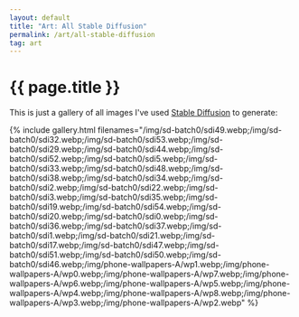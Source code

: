 ```yaml
---
layout: default
title: "Art: All Stable Diffusion"
permalink: /art/all-stable-diffusion
tag: art
---
```


# {{ page.title }}


This is just a gallery of all images I've used [Stable Diffusion](https://huggingface.co/spaces/stabilityai/stable-diffusion) to generate:

{% include gallery.html filenames="/img/sd-batch0/sdi49.webp;/img/sd-batch0/sdi32.webp;/img/sd-batch0/sdi53.webp;/img/sd-batch0/sdi29.webp;/img/sd-batch0/sdi44.webp;/img/sd-batch0/sdi52.webp;/img/sd-batch0/sdi5.webp;/img/sd-batch0/sdi33.webp;/img/sd-batch0/sdi48.webp;/img/sd-batch0/sdi38.webp;/img/sd-batch0/sdi34.webp;/img/sd-batch0/sdi2.webp;/img/sd-batch0/sdi22.webp;/img/sd-batch0/sdi3.webp;/img/sd-batch0/sdi35.webp;/img/sd-batch0/sdi19.webp;/img/sd-batch0/sdi54.webp;/img/sd-batch0/sdi20.webp;/img/sd-batch0/sdi0.webp;/img/sd-batch0/sdi36.webp;/img/sd-batch0/sdi37.webp;/img/sd-batch0/sdi1.webp;/img/sd-batch0/sdi21.webp;/img/sd-batch0/sdi17.webp;/img/sd-batch0/sdi47.webp;/img/sd-batch0/sdi51.webp;/img/sd-batch0/sdi50.webp;/img/sd-batch0/sdi46.webp;/img/phone-wallpapers-A/wp1.webp;/img/phone-wallpapers-A/wp0.webp;/img/phone-wallpapers-A/wp7.webp;/img/phone-wallpapers-A/wp6.webp;/img/phone-wallpapers-A/wp5.webp;/img/phone-wallpapers-A/wp4.webp;/img/phone-wallpapers-A/wp8.webp;/img/phone-wallpapers-A/wp3.webp;/img/phone-wallpapers-A/wp2.webp" %}



